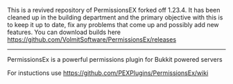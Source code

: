This is a revived repository of PermissionsEX forked off 1.23.4. It has been cleaned up in the building department and the primary objective with this is to keep it up to date, fix any problems that come up and possibly add new features. You can download builds here https://github.com/VolmitSoftware/PermissionsEx/releases

---

PermissionsEx is a powerful permissions plugin for Bukkit powered servers

For instuctions use https://github.com/PEXPlugins/PermissionsEx/wiki
